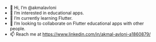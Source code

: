 - 👋 Hi, I’m @akmalavloni
- 👀 I’m interested in educational apps.
- 🌱 I’m currently learning Flutter.
- 💞️ I’m looking to collaborate on Flutter educational apps with other people.
- 📫 Reach me at https://www.linkedin.com/in/akmal-avloni-a1860879/

<!---
akmalavloni/akmalavloni is a ✨ special ✨ repository because its `README.md` (this file) appears on your GitHub profile.
You can click the Preview link to take a look at your changes.
--->
